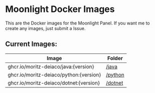 # Moonlight Docker Images

This are the Docker images for the Moonlight Panel.
If you want me to create any images, just submit a Issue.

## Current Images:

| Image                                  | Folder              |
| -------------------------------------- | ------------------- |
| ghcr.io/moritz-deiaco/java:{version}   | [/java](/java/)     |
| ghcr.io/moritz-deiaco/python:{version} | [/python](/python/) |
| ghcr.io/moritz-deiaco/dotnet:{version} | [/dotnet](/dotnet/) |
